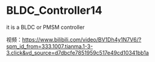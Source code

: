 # BLDC_Controller14
it is a BLDC or PMSM controller

视频：https://www.bilibili.com/video/BV1Dh4y1N7V6/?spm_id_from=333.1007.tianma.1-3-3.click&vd_source=d7dbcfe7851959c517e49cd10341bb1a
